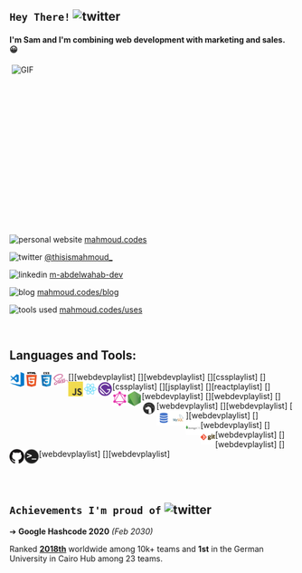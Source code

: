 ## `Hey There!` <img src="https://user-images.githubusercontent.com/27310414/88125741-37525480-cbd0-11ea-8b1d-7bb917bb8d89.gif" alt="twitter" width="36" height="36"/>

#### I'm Sam and I'm combining web development with marketing and sales. 😀

<img align="right" height="300px" width="500px" alt="GIF" src="https://mahmoud.codes/static/coding-74ebaac55a1d7aae7cabe6d05bf9a7b1.svg" />

<br/>
<br/>

<div align="left">

<img src="https://user-images.githubusercontent.com/27310414/88126696-6bc71000-cbd2-11ea-8726-ff4301da3c55.png" alt="personal website" width="20" height="20"/> [mahmoud.codes](https://mahmoud.codes)

<img src="https://user-images.githubusercontent.com/27310414/88126694-6b2e7980-cbd2-11ea-88d5-96045329b3d6.png" alt="twitter" width="20" height="20"/> [@thisismahmoud\_](https://twitter.com/thisismahmoud_)

<img src="https://user-images.githubusercontent.com/27310414/88126699-6c5fa680-cbd2-11ea-94ef-0385cf08206d.png" alt="linkedin" width="20" height="20"/> [m-abdelwahab-dev](https://www.linkedin.com/in/m-abdelwahab-dev/)

<img src="https://user-images.githubusercontent.com/27310414/88126702-6c5fa680-cbd2-11ea-860f-5acacd08316c.png" alt="blog" width="20" height="20"/> [mahmoud.codes/blog](https://mahmoud.codes/blog)

<img src="https://user-images.githubusercontent.com/27310414/88126703-6cf83d00-cbd2-11ea-81a1-c632be2e9edc.png" alt="tools used" width="20" height="20"/> [mahmoud.codes/uses](https://mahmoud.codes/uses)

</div>

<br/>

## Languages and Tools:

[<img align="left" alt="Visual Studio Code" width="26px" src="https://raw.githubusercontent.com/github/explore/80688e429a7d4ef2fca1e82350fe8e3517d3494d/topics/visual-studio-code/visual-studio-code.png" />][webdevplaylist]
[<img align="left" alt="HTML5" width="26px" src="https://raw.githubusercontent.com/github/explore/80688e429a7d4ef2fca1e82350fe8e3517d3494d/topics/html/html.png" />][webdevplaylist]
[<img align="left" alt="CSS3" width="26px" src="https://raw.githubusercontent.com/github/explore/80688e429a7d4ef2fca1e82350fe8e3517d3494d/topics/css/css.png" />][cssplaylist]
[<img align="left" alt="Sass" width="26px" src="https://raw.githubusercontent.com/github/explore/80688e429a7d4ef2fca1e82350fe8e3517d3494d/topics/sass/sass.png" />][cssplaylist]
[<img align="left" alt="JavaScript" width="26px" src="https://raw.githubusercontent.com/github/explore/80688e429a7d4ef2fca1e82350fe8e3517d3494d/topics/javascript/javascript.png" />][jsplaylist]
[<img align="left" alt="React" width="26px" src="https://raw.githubusercontent.com/github/explore/80688e429a7d4ef2fca1e82350fe8e3517d3494d/topics/react/react.png" />][reactplaylist]
[<img align="left" alt="Gatsby" width="26px" src="https://raw.githubusercontent.com/github/explore/e94815998e4e0713912fed477a1f346ec04c3da2/topics/gatsby/gatsby.png" />][webdevplaylist]
[<img align="left" alt="GraphQL" width="26px" src="https://raw.githubusercontent.com/github/explore/80688e429a7d4ef2fca1e82350fe8e3517d3494d/topics/graphql/graphql.png" />][webdevplaylist]
[<img align="left" alt="Node.js" width="26px" src="https://raw.githubusercontent.com/github/explore/80688e429a7d4ef2fca1e82350fe8e3517d3494d/topics/nodejs/nodejs.png" />][webdevplaylist]
[<img align="left" alt="Deno" width="26px" src="https://raw.githubusercontent.com/github/explore/361e2821e2dea67711cde99c9c40ed357061cf27/topics/deno/deno.png" />][webdevplaylist]
[<img align="left" alt="SQL" width="26px" src="https://raw.githubusercontent.com/github/explore/80688e429a7d4ef2fca1e82350fe8e3517d3494d/topics/sql/sql.png" />][webdevplaylist]
[<img align="left" alt="MySQL" width="26px" src="https://raw.githubusercontent.com/github/explore/80688e429a7d4ef2fca1e82350fe8e3517d3494d/topics/mysql/mysql.png" />][webdevplaylist]
[<img align="left" alt="MongoDB" width="26px" src="https://raw.githubusercontent.com/github/explore/80688e429a7d4ef2fca1e82350fe8e3517d3494d/topics/mongodb/mongodb.png" />][webdevplaylist]
[<img align="left" alt="Git" width="26px" src="https://raw.githubusercontent.com/github/explore/80688e429a7d4ef2fca1e82350fe8e3517d3494d/topics/git/git.png" />][webdevplaylist]
[<img align="left" alt="GitHub" width="26px" src="https://raw.githubusercontent.com/github/explore/78df643247d429f6cc873026c0622819ad797942/topics/github/github.png" />][webdevplaylist]
[<img align="left" alt="Terminal" width="26px" src="https://raw.githubusercontent.com/github/explore/80688e429a7d4ef2fca1e82350fe8e3517d3494d/topics/terminal/terminal.png" />][webdevplaylist]

<br />
<br />

## `Achievements I'm proud of` <img src="https://user-images.githubusercontent.com/27310414/88125586-e0e51600-cbcf-11ea-9202-14cdb679dc05.gif" alt="twitter" width="36" height="36"/>

➔ **Google Hashcode 2020** _(Feb 2030)_

Ranked [**2018th**](https://codingcompetitions.withgoogle.com/hashcode/certificate/round/00000000001a006c) worldwide among 10k+ teams and **1st** in the German University in Cairo Hub among 23 teams.
